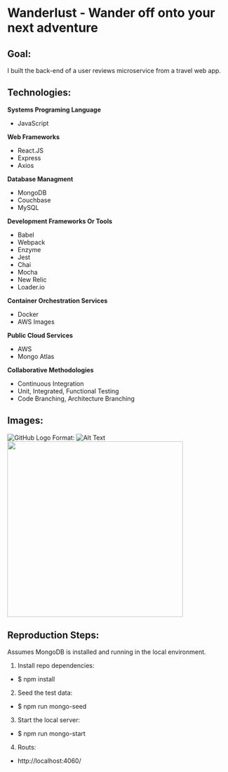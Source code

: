 # Wanderlust - Wander off onto your next adventure

## Goal:

I built the back-end of a user reviews microservice from a travel web app.

## Technologies:

**Systems Programing Language**
* JavaScript

**Web Frameworks**
* React.JS
* Express
* Axios

**Database Managment**
* MongoDB
* Couchbase
* MySQL

**Development Frameworks Or Tools**
* Babel
* Webpack
* Enzyme
* Jest
* Chai
* Mocha
* New Relic
* Loader.io

**Container Orchestration Services**
* Docker
* AWS Images

**Public Cloud Services**
* AWS
* Mongo Atlas

**Collaborative Methodologies**
* Continuous Integration
* Unit, Integrated, Functional Testing
* Code Branching, Architecture Branching

## Images:

![GitHub Logo](/images/logo.png)
Format: ![Alt Text](url)
<img src="siteImages/homely_top_component.jpg" width="400">


## Reproduction Steps:

Assumes MongoDB is installed and running in the local environment.

1. Install repo dependencies:
  * $ npm install

2. Seed the test data:
  * $ npm run mongo-seed

3. Start the local server:
  * $ npm run mongo-start

4. Routs:
  * http://localhost:4060/